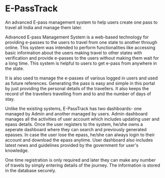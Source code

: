 # E-PassTrack
An advanced E-pass management system to help users create one pass to travel all India and manage them later.

Advanced E-pass Management System is a web-based technology for providing e-passes to the users to travel from one state to another through online. This system was intended to perform functionalities like accessing basic information about the users making travel to other states with verification and provide e-passes to the users without making them wait for a long time. This system is helpful to users to get e-pass from anywhere in the state. 

It is also used to manage the e-passes of various logged in users and used as future references. Generating the pass is easy and simple in this portal by just providing the personal details of the travellers. It also keeps the record of the travellers travelling from and to and the number of days of stay.

Unlike the existing systems, E-PassTrack has two dashboards- one managed by Admin and another managed by users. Admin dashboard manages all the activities of user account which includes updating user and epass details. Once the user registers to the system, he/she owns a seperate dashboard where they can search and previously generated epasses. In case the user lose the epass, he/she can always login to their account and download the epass anytime. User dashboard also includes latest news and guidelines provided by the government for user's knowledge. 

One time registration is only required and later they can make any number of travels by simply entering details of the journey. The information is stored in the database securely.

